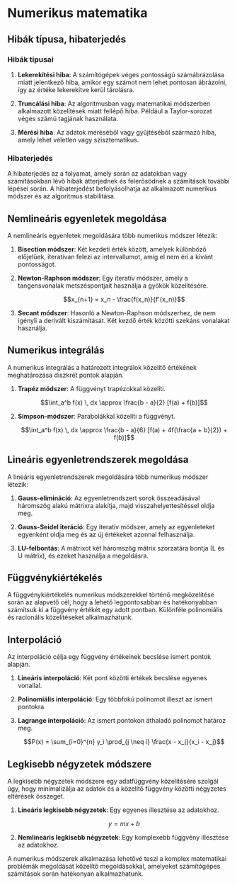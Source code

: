# Numerikus matematika

## Hibák típusa, hibaterjedés

### Hibák típusai

1. **Lekerekítési hiba**: A számítógépek véges pontosságú számábrázolása miatt jelentkező hiba, amikor egy számot nem lehet pontosan ábrázolni, így az értéke lekerekítve kerül tárolásra.
   
2. **Truncálási hiba**: Az algoritmusban vagy matematikai módszerben alkalmazott közelítések miatt fellépő hiba. Például a Taylor-sorozat véges számú tagjának használata.

3. **Mérési hiba**: Az adatok méréséből vagy gyűjtéséből származó hiba, amely lehet véletlen vagy szisztematikus.

### Hibaterjedés

A hibaterjedés az a folyamat, amely során az adatokban vagy számításokban lévő hibák átterjednek és felerősödnek a számítások további lépései során. A hibaterjedést befolyásolhatja az alkalmazott numerikus módszer és az algoritmus stabilitása.

## Nemlineáris egyenletek megoldása

A nemlineáris egyenletek megoldására több numerikus módszer létezik:

1. **Bisection módszer**: Két kezdeti érték között, amelyek különböző előjelűek, iteratívan felezi az intervallumot, amíg el nem éri a kívánt pontosságot.
   
2. **Newton-Raphson módszer**: Egy iteratív módszer, amely a tangensvonalak metszéspontjait használja a gyökök közelítésére.

   ```math
   x_{n+1} = x_n - \frac{f(x_n)}{f'(x_n)}
   ```

3. **Secant módszer**: Hasonló a Newton-Raphson módszerhez, de nem igényli a derivált kiszámítását. Két kezdő érték közötti szekáns vonalakat használja.

## Numerikus integrálás

A numerikus integrálás a határozott integrálok közelítő értékének meghatározása diszkrét pontok alapján.

1. **Trapéz módszer**: A függvényt trapézokkal közelíti.

   ```math
   \int_a^b f(x) \, dx \approx \frac{b - a}{2} [f(a) + f(b)]
   ```

2. **Simpson-módszer**: Parabolákkal közelíti a függvényt.

   ```math
   \int_a^b f(x) \, dx \approx \frac{b - a}{6} [f(a) + 4f(\frac{a + b}{2}) + f(b)]
   ```

## Lineáris egyenletrendszerek megoldása

A lineáris egyenletrendszerek megoldására több numerikus módszer létezik:

1. **Gauss-elimináció**: Az egyenletrendszert sorok összeadásával háromszög alakú mátrixra alakítja, majd visszahelyettesítéssel oldja meg.

2. **Gauss-Seidel iteráció**: Egy iteratív módszer, amely az egyenleteket egyenként oldja meg és az új értékeket azonnal felhasználja.

3. **LU-felbontás**: A mátrixot két háromszög mátrix szorzatára bontja (L és U mátrix), és ezeket használja a megoldásra.

## Függvénykiértékelés

A függvénykiértékelés numerikus módszerekkel történő megközelítése során az alapvető cél, hogy a lehető legpontosabban és hatékonyabban számítsuk ki a függvény értékét egy adott pontban. Különféle polinomiális és racionális közelítéseket alkalmazhatunk.

## Interpoláció

Az interpoláció célja egy függvény értékeinek becslése ismert pontok alapján.

1. **Lineáris interpoláció**: Két pont közötti értékek becslése egyenes vonallal.

2. **Polinomiális interpoláció**: Egy többfokú polinomot illeszt az ismert pontokra.

3. **Lagrange interpoláció**: Az ismert pontokon áthaladó polinomot határoz meg.

   ```math
   P(x) = \sum_{i=0}^{n} y_i \prod_{j \neq i} \frac{x - x_j}{x_i - x_j}
   ```

## Legkisebb négyzetek módszere

A legkisebb négyzetek módszere egy adatfüggvény közelítésére szolgál úgy, hogy minimalizálja az adatok és a közelítő függvény közötti négyzetes eltérések összegét.

1. **Lineáris legkisebb négyzetek**: Egy egyenes illesztése az adatokhoz.

   ```math
   y = mx + b
   ```

2. **Nemlineáris legkisebb négyzetek**: Egy komplexebb függvény illesztése az adatokhoz.

A numerikus módszerek alkalmazása lehetővé teszi a komplex matematikai problémák megoldását közelítő megoldásokkal, amelyeket számítógépes számítások során hatékonyan alkalmazhatunk.